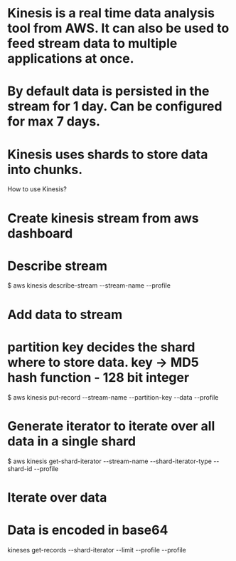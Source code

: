 # Kinesis is a real time data analysis tool from AWS. It can  also be used to feed stream data to multiple applications at once.

# By default data is persisted in the stream for 1 day. Can be configured for max 7 days.

# Kinesis uses shards to store data into chunks.


How to use Kinesis?

# Create kinesis stream from aws dashboard

# Describe stream
$ aws kinesis describe-stream --stream-name <stream-name> --profile <aws-profile-name>

# Add data to stream
# partition key decides the shard where to store data. key -> MD5 hash function - 128 bit integer
$ aws kinesis put-record --stream-name <stream-name> --partition-key <key> --data <your-data> --profile <aws-profile-name>

# Generate iterator to iterate over all data in a single shard
$ aws kinesis get-shard-iterator --stream-name <stream-name> --shard-iterator-type <iterator type> --shard-id <shard-id> --profile <aws-profile-name>

# Iterate over data
# Data is encoded in base64
kineses get-records --shard-iterator <iterator-name> --limit <no-of-records> --profile <aws-profile-name> --profile <aws-profile-name>


